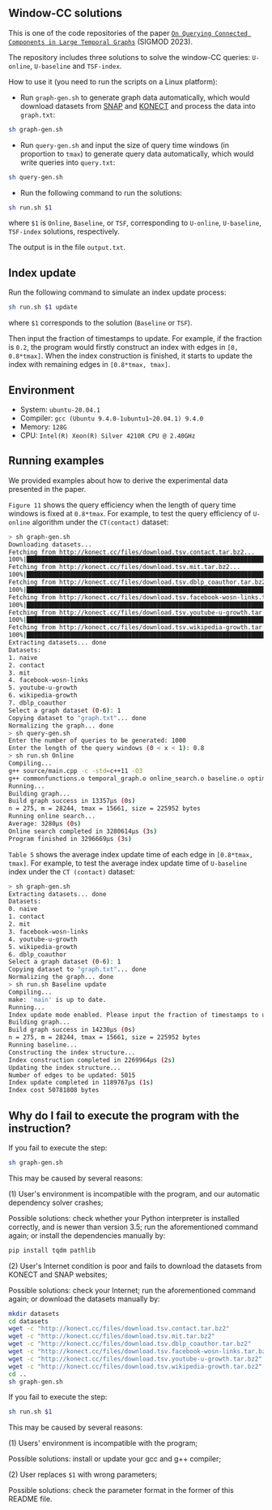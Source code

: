 ## Window-CC solutions

This is one of the code repositories of the paper [``On Querying Connected Components in Large Temporal Graphs``](https://dl.acm.org/doi/10.1145/3589315) (SIGMOD 2023).

The repository includes three solutions to solve the window-CC queries: ``U-online``, ``U-baseline`` and ``TSF-index``.

How to use it (you need to run the scripts on a Linux platform):

- Run ``graph-gen.sh`` to generate graph data automatically, which would download datasets from [SNAP](https://snap.stanford.edu/data/index.html) and [KONECT](http://konect.cc/) and process the data into ``graph.txt``:

```sh
sh graph-gen.sh
```

- Run ``query-gen.sh`` and input the size of query time windows (in proportion to ``tmax``) to generate query data automatically, which would write queries into ``query.txt``:

```sh
sh query-gen.sh
```

- Run the following command to run the solutions:

```sh
sh run.sh $1
```

where ``$1`` is ``Online``, ``Baseline``, or ``TSF``, corresponding to ``U-online``, ``U-baseline``, ``TSF-index`` solutions, respectively.

The output is in the file ``output.txt``.

## Index update

Run the following command to simulate an index update process:

```sh
sh run.sh $1 update
```
where ``$1`` corresponds to the solution (``Baseline`` or ``TSF``).

Then input the fraction of timestamps to update. For example, if the fraction is ``0.2``, the program would firstly construct an index with edges in ``[0, 0.8*tmax]``. When the index construction is finished, it starts to update the index with remaining edges in ``[0.8*tmax, tmax]``.

## Environment
- System: ``ubuntu-20.04.1``
- Compiler: ``gcc (Ubuntu 9.4.0-1ubuntu1~20.04.1) 9.4.0``
- Memory: ``128G``
- CPU: ``Intel(R) Xeon(R) Silver 4210R CPU @ 2.40GHz``

## Running examples
We provided examples about how to derive the experimental data presented in the paper.

``Figure 11`` shows the query efficiency when the length of query time windows is fixed at ``0.8*tmax``. For example, to test the query efficiency of ``U-online`` algorithm under the ``CT(contact)`` dataset:

```sh
> sh graph-gen.sh
Downloading datasets...
Fetching from http://konect.cc/files/download.tsv.contact.tar.bz2...
100%|██████████████████████████████████████████████████████████████████████████████████████████████████████████████████████████████████████████████████████| 106k/106k [00:00<00:00, 140kB/s]
Fetching from http://konect.cc/files/download.tsv.mit.tar.bz2...
100%|████████████████████████████████████████████████████████████████████████████████████████████████████████████████████████████████████████████████████| 1.07M/1.07M [00:01<00:00, 727kB/s]
Fetching from http://konect.cc/files/download.tsv.dblp_coauthor.tar.bz2...
100%|█████████████████████████████████████████████████████████████████████████████████████████████████████████████████████████████████████████████████████| 131M/131M [00:40<00:00, 3.43MB/s]
Fetching from http://konect.cc/files/download.tsv.facebook-wosn-links.tar.bz2...
100%|████████████████████████████████████████████████████████████████████████████████████████████████████████████████████████████████████████████████████| 4.32M/4.32M [00:06<00:00, 697kB/s]
Fetching from http://konect.cc/files/download.tsv.youtube-u-growth.tar.bz2...
100%|███████████████████████████████████████████████████████████████████████████████████████████████████████████████████████████████████████████████████| 41.9M/41.9M [00:18<00:00, 2.42MB/s]
Fetching from http://konect.cc/files/download.tsv.wikipedia-growth.tar.bz2...
100%|█████████████████████████████████████████████████████████████████████████████████████████████████████████████████████████████████████████████████████| 179M/179M [00:54<00:00, 3.45MB/s]
Extracting datasets... done
Datasets:
1. naive
2. contact
3. mit
4. facebook-wosn-links
5. youtube-u-growth
6. wikipedia-growth
7. dblp_coauthor
Select a graph dataset (0-6): 1
Copying dataset to "graph.txt"... done
Normalizing the graph... done
> sh query-gen.sh
Enter the number of queries to be generated: 1000
Enter the length of the query windows (0 < x < 1): 0.8
> sh run.sh Online
Compiling...
g++ source/main.cpp -c -std=c++11 -O3
g++ commonfunctions.o temporal_graph.o online_search.o baseline.o optimized_baseline.o kruskal.o differential_kruskal.o main.o -o main -O3
Running...
Building graph...
Build graph success in 13357μs (0s)
n = 275, m = 28244, tmax = 15661, size = 225952 bytes
Running online search...
Average: 3280μs (0s)
Online search completed in 3280614μs (3s)
Program finished in 3296669μs (3s)
```

``Table 5`` shows the average index update time of each edge in ``[0.8*tmax, tmax]``. For example, to test the average index update time of ``U-baseline`` index under the ``CT (contact)`` dataset:
```sh
> sh graph-gen.sh
Extracting datasets... done
Datasets:
0. naive
1. contact
2. mit
3. facebook-wosn-links
4. youtube-u-growth
5. wikipedia-growth
6. dblp_coauthor
Select a graph dataset (0-6): 1
Copying dataset to "graph.txt"... done
Normalizing the graph... done
> sh run.sh Baseline update
Compiling...
make: 'main' is up to date.
Running...
Index update mode enabled. Please input the fraction of timestamps to update (0 < x < 1): 0.2  
Building graph...
Build graph success in 14230μs (0s)
n = 275, m = 28244, tmax = 15661, size = 225952 bytes
Running baseline...
Constructing the index structure...
Index construction completed in 2269964μs (2s)
Updating the index structure...
Number of edges to be updated: 5015
Index update completed in 1189767μs (1s)
Index cost 50781808 bytes
```

## Why do I fail to execute the program with the instruction?
If you fail to execute the step:

```sh
sh graph-gen.sh
```

This may be caused by several reasons:

(1) User's environment is incompatible with the program, and our automatic dependency solver crashes;

Possible solutions: check whether your Python interpreter is installed correctly, and is newer than version 3.5; run the aforementioned command again; or install the dependencies manually by:

```sh
pip install tqdm pathlib
```

(2) User's Internet condition is poor and fails to download the datasets from KONECT and SNAP websites;

Possible solutions: check your Internet; run the aforementioned command again; or download the datasets manually by:

```sh
mkdir datasets
cd datasets
wget -c "http://konect.cc/files/download.tsv.contact.tar.bz2"
wget -c "http://konect.cc/files/download.tsv.mit.tar.bz2"
wget -c "http://konect.cc/files/download.tsv.dblp_coauthor.tar.bz2"
wget -c "http://konect.cc/files/download.tsv.facebook-wosn-links.tar.bz2"
wget -c "http://konect.cc/files/download.tsv.youtube-u-growth.tar.bz2"
wget -c "http://konect.cc/files/download.tsv.wikipedia-growth.tar.bz2"
cd ..
sh graph-gen.sh
```

If you fail to execute the step:
```sh
sh run.sh $1
```

This may be caused by several reasons:

(1) Users' environment is incompatible with the program;

Possible solutions: install or update your gcc and g++ compiler;

(2) User replaces ``$1`` with wrong parameters;

Possible solutions: check the parameter format in the former of this README file.
